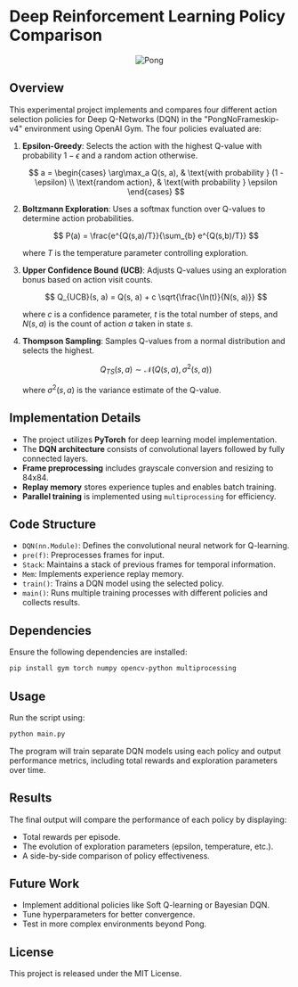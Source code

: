 
# Deep Reinforcement Learning Policy Comparison

<p align="center"> <img src="https://www.gymlibrary.dev/_images/pong.gif" alt="Pong" /> </p>



## Overview

This experimental project implements and compares four different action selection policies for Deep Q-Networks (DQN) in the "PongNoFrameskip-v4" environment using OpenAI Gym. The four policies evaluated are:

1. **Epsilon-Greedy**: Selects the action with the highest Q-value with probability $1 - \epsilon$ and a random action otherwise.

   $$
   a = \begin{cases}
   \arg\max_a Q(s, a), & \text{with probability } (1 - \epsilon) \\
   \text{random action}, & \text{with probability } \epsilon
   \end{cases}
   $$

2. **Boltzmann Exploration**: Uses a softmax function over Q-values to determine action probabilities.

   $$
   P(a) = \frac{e^{Q(s,a)/T}}{\sum_{b} e^{Q(s,b)/T}}
   $$

   where $T$ is the temperature parameter controlling exploration.

3. **Upper Confidence Bound (UCB)**: Adjusts Q-values using an exploration bonus based on action visit counts.

   $$
   Q_{UCB}(s, a) = Q(s, a) + c \sqrt{\frac{\ln(t)}{N(s, a)}}
   $$

   where $c$ is a confidence parameter, $t$ is the total number of steps, and $N(s, a)$ is the count of action $a$ taken in state $s$.

4. **Thompson Sampling**: Samples Q-values from a normal distribution and selects the highest.

   $$
   Q_{TS}(s, a) \sim \mathcal{N}(Q(s, a), \sigma^2(s, a))
   $$

   where $\sigma^2(s, a)$ is the variance estimate of the Q-value.
    

## Implementation Details

-   The project utilizes **PyTorch** for deep learning model implementation.
-   The **DQN architecture** consists of convolutional layers followed by fully connected layers.
-   **Frame preprocessing** includes grayscale conversion and resizing to 84x84.
-   **Replay memory** stores experience tuples and enables batch training.
-   **Parallel training** is implemented using `multiprocessing` for efficiency.

## Code Structure

-   `DQN(nn.Module)`: Defines the convolutional neural network for Q-learning.
-   `pre(f)`: Preprocesses frames for input.
-   `Stack`: Maintains a stack of previous frames for temporal information.
-   `Mem`: Implements experience replay memory.
-   `train()`: Trains a DQN model using the selected policy.
-   `main()`: Runs multiple training processes with different policies and collects results.

## Dependencies

Ensure the following dependencies are installed:

```bash
pip install gym torch numpy opencv-python multiprocessing

```

## Usage

Run the script using:

```bash
python main.py

```

The program will train separate DQN models using each policy and output performance metrics, including total rewards and exploration parameters over time.

## Results

The final output will compare the performance of each policy by displaying:

-   Total rewards per episode.
-   The evolution of exploration parameters (epsilon, temperature, etc.).
-   A side-by-side comparison of policy effectiveness.

## Future Work

-   Implement additional policies like Soft Q-learning or Bayesian DQN.
-   Tune hyperparameters for better convergence.
-   Test in more complex environments beyond Pong.

## License

This project is released under the MIT License.